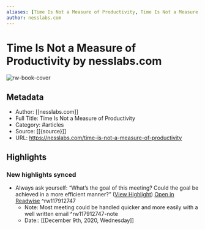 ```yaml
---
aliases: [Time Is Not a Measure of Productivity, Time Is Not a Measure of Productivity]
author: nesslabs.com
---
```

# Time Is Not a Measure of Productivity by nesslabs.com

![rw-book-cover](https://readwise-assets.s3.amazonaws.com/static/images/article0.00998d930354.png)

## Metadata
- Author: [[nesslabs.com]]
- Full Title: Time Is Not a Measure of Productivity
- Category: #articles
- Source: [[{source}]]
- URL: https://nesslabs.com/time-is-not-a-measure-of-productivity

## Highlights
### New highlights synced
- Always ask yourself: “What’s the goal of this meeting? Could the goal be achieved in a more efficient manner?” ([View Highlight](https://instapaper.com/read/1365211828/14820614)) [Open in Readwise](https://readwise.io/open/117912747) ^rw117912747
    - Note: Most meeting could be handled quicker and more easily with a well written email ^rw117912747-note
    - Date:: [[December 9th, 2020, Wednesday]]
